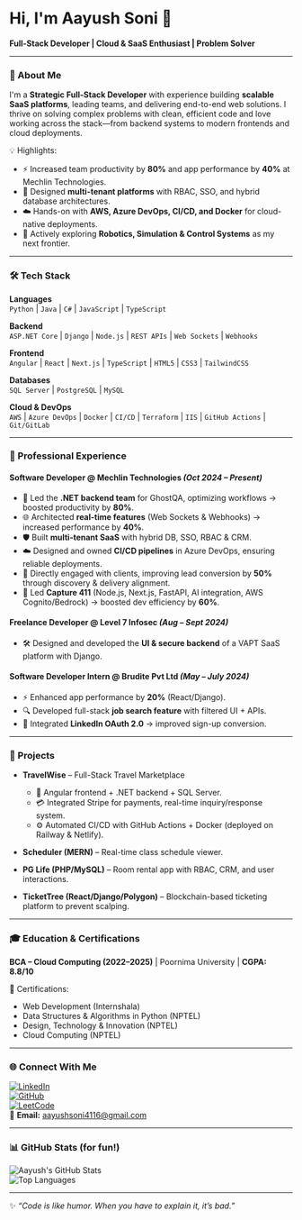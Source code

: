 # Hi, I'm Aayush Soni 👋  
**Full-Stack Developer | Cloud & SaaS Enthusiast | Problem Solver**

---

### 🚀 About Me
I'm a **Strategic Full-Stack Developer** with experience building **scalable SaaS platforms**, leading teams, and delivering end-to-end web solutions. I thrive on solving complex problems with clean, efficient code and love working across the stack—from backend systems to modern frontends and cloud deployments.  

💡 Highlights:  
- ⚡ Increased team productivity by **80%** and app performance by **40%** at Mechlin Technologies.  
- 🔑 Designed **multi-tenant platforms** with RBAC, SSO, and hybrid database architectures.  
- ☁️ Hands-on with **AWS, Azure DevOps, CI/CD, and Docker** for cloud-native deployments.  
- 🧠 Actively exploring **Robotics, Simulation & Control Systems** as my next frontier.  

---

### 🛠 Tech Stack  

**Languages**  
`Python` | `Java` | `C#` | `JavaScript` | `TypeScript`  

**Backend**  
`ASP.NET Core` | `Django` | `Node.js` | `REST APIs` | `Web Sockets` | `Webhooks`  

**Frontend**  
`Angular` | `React` | `Next.js` | `TypeScript` | `HTML5` | `CSS3` | `TailwindCSS`  

**Databases**  
`SQL Server` | `PostgreSQL` | `MySQL`  

**Cloud & DevOps**  
`AWS` | `Azure DevOps` | `Docker` | `CI/CD` | `Terraform` | `IIS` | `GitHub Actions` | `Git/GitLab`  

---

### 💼 Professional Experience  

#### Software Developer @ Mechlin Technologies _(Oct 2024 – Present)_  
- 🚀 Led the **.NET backend team** for GhostQA, optimizing workflows → boosted productivity by **80%**.  
- 🌐 Architected **real-time features** (Web Sockets & Webhooks) → increased performance by **40%**.  
- 🛡️ Built **multi-tenant SaaS** with hybrid DB, SSO, RBAC & CRM.  
- ☁️ Designed and owned **CI/CD pipelines** in Azure DevOps, ensuring reliable deployments.  
- 🤝 Directly engaged with clients, improving lead conversion by **50%** through discovery & delivery alignment.  
- 🤖 Led **Capture 411** (Node.js, Next.js, FastAPI, AI integration, AWS Cognito/Bedrock) → boosted dev efficiency by **60%**.  

#### Freelance Developer @ Level 7 Infosec _(Aug – Sept 2024)_  
- 🛠 Designed and developed the **UI & secure backend** of a VAPT SaaS platform with Django.  

#### Software Developer Intern @ Brudite Pvt Ltd _(May – July 2024)_  
- ⚡ Enhanced app performance by **20%** (React/Django).  
- 🔍 Developed full-stack **job search feature** with filtered UI + APIs.  
- 🔑 Integrated **LinkedIn OAuth 2.0** → improved sign-up conversion.  

---

### 📂 Projects  

- **TravelWise** – Full-Stack Travel Marketplace  
  - 🔹 Angular frontend + .NET backend + SQL Server.  
  - 💳 Integrated Stripe for payments, real-time inquiry/response system.  
  - ⚙️ Automated CI/CD with GitHub Actions + Docker (deployed on Railway & Netlify).  

- **Scheduler (MERN)** – Real-time class schedule viewer.  
- **PG Life (PHP/MySQL)** – Room rental app with RBAC, CRM, and user interactions.  
- **TicketTree (React/Django/Polygon)** – Blockchain-based ticketing platform to prevent scalping.  

---

### 🎓 Education & Certifications  

**BCA – Cloud Computing (2022–2025)** | Poornima University | **CGPA: 8.8/10**  

📜 Certifications:  
- Web Development (Internshala)  
- Data Structures & Algorithms in Python (NPTEL)  
- Design, Technology & Innovation (NPTEL)  
- Cloud Computing (NPTEL)  

---

### 🌐 Connect With Me  

[![LinkedIn](https://img.shields.io/badge/LinkedIn-Connect-blue?style=for-the-badge&logo=linkedin)](https://www.linkedin.com/in/soni-aayush/)  
[![GitHub](https://img.shields.io/badge/GitHub-Profile-black?style=for-the-badge&logo=github)](https://github.com/sAayush)  
[![LeetCode](https://img.shields.io/badge/LeetCode-Profile-orange?style=for-the-badge&logo=leetcode)](https://leetcode.com/u/Aayushyu/)  
📧 **Email:** aayushsoni4116@gmail.com  

---

### 📊 GitHub Stats (for fun!)  

![Aayush's GitHub Stats](https://github-readme-stats.vercel.app/api?username=sAayush&show_icons=true&theme=tokyonight)  
![Top Languages](https://github-readme-stats.vercel.app/api/top-langs/?username=sAayush&layout=compact&theme=tokyonight)  

---
✨ _“Code is like humor. When you have to explain it, it’s bad.”_  
